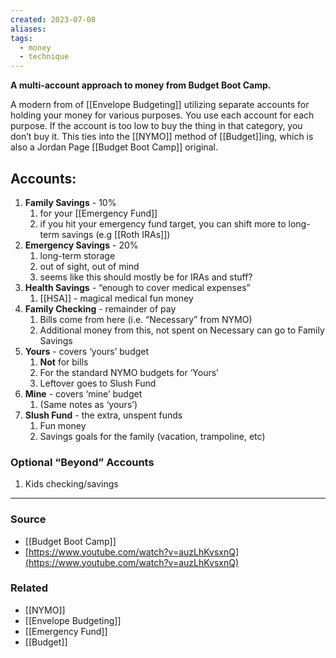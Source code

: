 ```yaml
---
created: 2023-07-08
aliases: 
tags:
  - money
  - technique
---
```

**A multi-account approach to money from Budget Boot Camp.**

A modern from of [[Envelope Budgeting]] utilizing separate accounts for holding your money for various purposes. You use each account for each purpose. If the account is too low to buy the thing in that category, you don’t buy it. This ties into the [[NYMO]] method of [[Budget]]ing, which is also a Jordan Page [[Budget Boot Camp]] original.

## Accounts:

1. **Family Savings** - 10%
    1. for your [[Emergency Fund]]
    2. if you hit your emergency fund target, you can shift more to long-term savings (e.g [[Roth IRAs]])
2. **Emergency Savings** - 20%
    1. long-term storage
    2. out of sight, out of mind
    3. seems like this should mostly be for IRAs and stuff?
3. **Health Savings** - “enough to cover medical expenses”
    1. [[HSA]] - magical medical fun money
4. **Family Checking** - remainder of pay
    1. Bills come from here (i.e. “Necessary” from NYMO)
    2. Additional money from this, not spent on Necessary can go to Family Savings
5. **Yours** - covers ‘yours’ budget
    1. **Not** for bills
    2. For the standard NYMO budgets for ‘Yours’
    3. Leftover goes to Slush Fund
6. **Mine** - covers ‘mine’ budget
    1. (Same notes as ‘yours’)
7. **Slush Fund** - the extra, unspent funds
    1. Fun money
    2. Savings goals for the family (vacation, trampoline, etc)

### Optional “Beyond” Accounts
1. Kids checking/savings
****
### Source
- [[Budget Boot Camp]]
- [https://www.youtube.com/watch?v=auzLhKvsxnQ](https://www.youtube.com/watch?v=auzLhKvsxnQ)

### Related
- [[NYMO]] 
- [[Envelope Budgeting]] 
- [[Emergency Fund]] 
- [[Budget]]